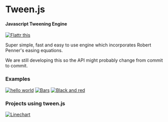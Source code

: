 Tween.js
========

#### Javascript Tweening Engine ####

[![Flattr this](http://api.flattr.com/button/button-compact-static-100x17.png)](https://flattr.com/thing/45014/tween-js)

Super simple, fast and easy to use engine which incorporates Robert Penner's easing equations.

We are still developing this so the API might probably change from commit to commit.

### Examples ###

[![hello world](http://sole.github.com/tween.js/assets/examples/00_hello_world.png)](http://sole.github.com/tween.js/examples/00_hello_world.html)
[![Bars](http://sole.github.com/tween.js/assets/examples/01_bars.png)](http://sole.github.com/tween.js/examples/01_bars.html)
[![Black and red](http://sole.github.com/tween.js/assets/examples/02_black_and_red.png)](http://sole.github.com/tween.js/examples/02_black_and_red.html)

### Projects using tween.js ###

[![Linechart](http://github.com/sole/sole.github.com/raw/master/tween.js/assets/projects/00_linechart.png)](http://dejavis.org/linechart)